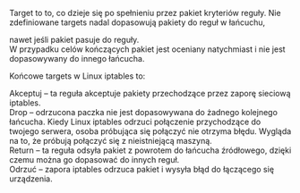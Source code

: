 Target to to, co dzieje się po spełnieniu przez pakiet kryteriów reguły. Nie zdefiniowane targets nadal dopasowują pakiety do reguł w łańcuchu,

nawet jeśli pakiet pasuje do reguły.  
W przypadku celów kończących pakiet jest oceniany natychmiast i nie jest dopasowywany do innego łańcucha.

Końcowe targets w Linux iptables to:

Akceptuj – ta reguła akceptuje pakiety przechodzące przez zaporę sieciową iptables.  
Drop – odrzucona paczka nie jest dopasowywana do żadnego kolejnego łańcucha. Kiedy Linux iptables odrzuci połączenie przychodzące do twojego serwera, osoba próbująca się połączyć nie otrzyma błędu. Wygląda na to, że próbują połączyć się z nieistniejącą maszyną.  
Return – ta reguła odsyła pakiet z powrotem do łańcucha źródłowego, dzięki czemu można go dopasować do innych reguł.  
Odrzuć – zapora iptables odrzuca pakiet i wysyła błąd do łączącego się urządzenia.